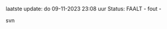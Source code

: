 laatste update: 
do 09-11-2023 23:08   uur 
Status: FAALT - fout - 
<div class="service R">svn</div>